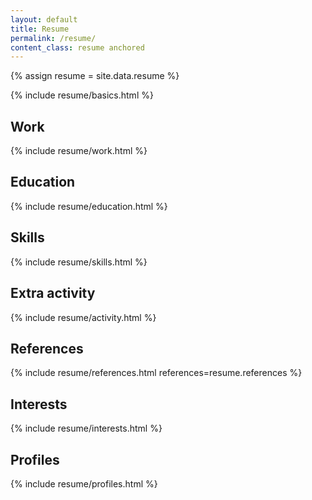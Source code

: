 ```yaml
---
layout: default
title: Resume
permalink: /resume/
content_class: resume anchored
---
```


{% assign resume = site.data.resume %}

{% include resume/basics.html %}

## Work
{% include resume/work.html %}

## Education
{% include resume/education.html %}

## Skills
{% include resume/skills.html %}

## Extra activity
{% include resume/activity.html %}

## References
{% include resume/references.html references=resume.references %}

## Interests
{% include resume/interests.html %}

## Profiles
{% include resume/profiles.html %}
